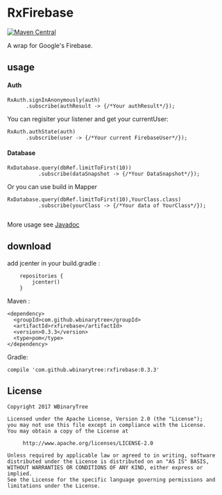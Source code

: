 RxFirebase
==========

[![Maven Central](https://img.shields.io/badge/jcenter-v0.3.3-green.svg)](https://bintray.com/phoenixwyd/maven/RxFirebase)


A wrap for Google's Firebase. 

usage
-----

#### Auth 

```
RxAuth.signInAnonymously(auth)
      .subscribe(authResult -> {/*Your authResult*/}); 
```

You can regisiter your listener and get your currentUser:

```
RxAuth.authState(auth)
      .subscribe(user -> {/*Your current FirebaseUser*/});
```

#### Database 


```
RxDatabase.query(dbRef.limitToFirst(10))
          .subscribe(dataSnapshot -> {/*Your DataSnapshot*/});
```

Or you can use build in Mapper

```
RxDatabase.query(dbRef.limitToFirst(10),YourClass.class)
          .subscribe(yourClass -> {/*Your data of YourClass*/});
                  
```

More usage see [Javadoc](https://wbinarytree.github.io/RxFirebase/javadoc/index)

download
--------

add jcenter in your build.gradle :

```
    repositories {
        jcenter()
    }
```

  Maven :
```
<dependency>
  <groupId>com.github.wbinarytree</groupId>
  <artifactId>rxfirebase</artifactId>
  <version>0.3.3</version>
  <type>pom</type>
</dependency>
```

  Gradle:
```
compile 'com.github.wbinarytree:rxfirebase:0.3.3'
```

License
-------
```
Copyright 2017 WBinaryTree

Licensed under the Apache License, Version 2.0 (the "License");
you may not use this file except in compliance with the License.
You may obtain a copy of the License at

     http://www.apache.org/licenses/LICENSE-2.0

Unless required by applicable law or agreed to in writing, software
distributed under the License is distributed on an "AS IS" BASIS,
WITHOUT WARRANTIES OR CONDITIONS OF ANY KIND, either express or implied.
See the License for the specific language governing permissions and
limitations under the License.
```




